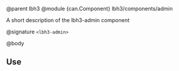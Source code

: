 @parent lbh3
@module {can.Component} lbh3/components/admin <lbh3-admin>

A short description of the lbh3-admin component

@signature `<lbh3-admin>`

@body

## Use

